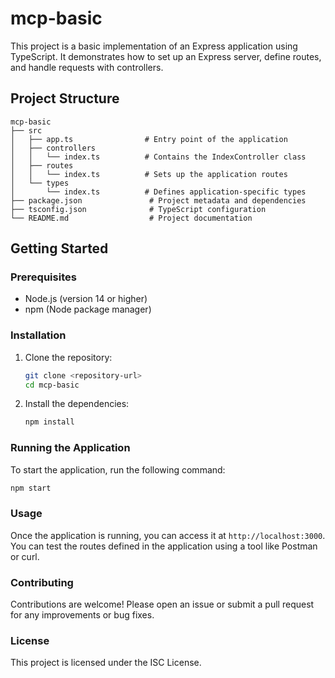 # mcp-basic

This project is a basic implementation of an Express application using TypeScript. It demonstrates how to set up an Express server, define routes, and handle requests with controllers.

## Project Structure

```
mcp-basic
├── src
│   ├── app.ts                # Entry point of the application
│   ├── controllers
│   │   └── index.ts          # Contains the IndexController class
│   ├── routes
│   │   └── index.ts          # Sets up the application routes
│   └── types
│       └── index.ts          # Defines application-specific types
├── package.json               # Project metadata and dependencies
├── tsconfig.json              # TypeScript configuration
└── README.md                  # Project documentation
```

## Getting Started

### Prerequisites

- Node.js (version 14 or higher)
- npm (Node package manager)

### Installation

1. Clone the repository:

   ```bash
   git clone <repository-url>
   cd mcp-basic
   ```

2. Install the dependencies:

   ```bash
   npm install
   ```

### Running the Application

To start the application, run the following command:

```bash
npm start
```

### Usage

Once the application is running, you can access it at `http://localhost:3000`. You can test the routes defined in the application using a tool like Postman or curl.

### Contributing

Contributions are welcome! Please open an issue or submit a pull request for any improvements or bug fixes.

### License

This project is licensed under the ISC License.